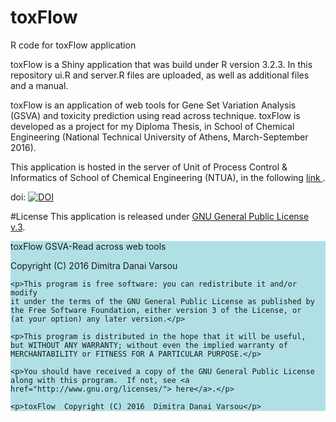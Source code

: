 # toxFlow
R code for toxFlow application

toxFlow is a Shiny application that was build under R version 3.2.3. In this repository ui.R and server.R files are uploaded, as well as additional files and a manual.

toxFlow is an application of web tools for Gene Set Variation Analysis (GSVA) and toxicity prediction using read across technique. toxFlow is developed as a project for my Diploma Thesis, in School of Chemical Engineering (National Technical University of Athens, March-September 2016).

This application is hosted in the server of Unit of Process Control & Informatics of School of Chemical Engineering (NTUA), in the following <a href="http://147.102.86.129:3838/"> link </a>. 

doi: <a href="https://zenodo.org/badge/latestdoi/68043137"> <img src="https://zenodo.org/badge/68043137.svg" alt="DOI"></a>

#License
This application is released under <a href="https://www.gnu.org/licenses/gpl.html"> GNU General Public License v.3</a>. 

<div style="background-color:powderblue">
  toxFlow GSVA-Read across web tools
    <p>Copyright (C) 2016  Dimitra Danai Varsou</p>

    <p>This program is free software: you can redistribute it and/or modify
    it under the terms of the GNU General Public License as published by
    the Free Software Foundation, either version 3 of the License, or
    (at your option) any later version.</p>

    <p>This program is distributed in the hope that it will be useful,
    but WITHOUT ANY WARRANTY; without even the implied warranty of
    MERCHANTABILITY or FITNESS FOR A PARTICULAR PURPOSE.</p>

    <p>You should have received a copy of the GNU General Public License
    along with this program.  If not, see <a href="http://www.gnu.org/licenses/"> here</a>.</p>

    <p>toxFlow  Copyright (C) 2016  Dimitra Danai Varsou</p>
 </div> 
